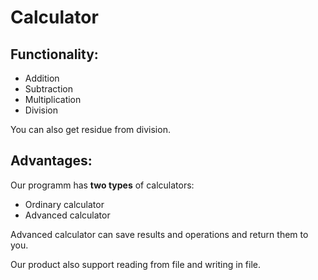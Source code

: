 # Calculator

## Functionality:
* Addition
* Subtraction
* Multiplication
* Division

You can also get residue from division.

## Advantages:
Our programm has **two types** of calculators:
* Ordinary calculator
* Advanced calculator

Advanced calculator can save results and operations and return them to you.

Our product also support reading from file and writing in file. 
